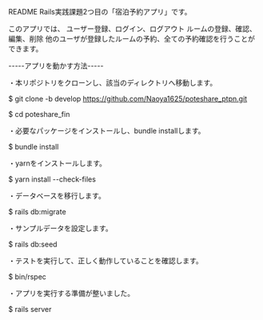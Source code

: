 README
Rails実践課題2つ目の「宿泊予約アプリ」です。

このアプリでは、
ユーザー登録、ログイン、ログアウト
ルームの登録、確認、編集、削除
他のユーザが登録したルームの予約、全ての予約確認を行うことができます。




-----アプリを動かす方法-----

・本リポジトリをクローンし、該当のディレクトリへ移動します。

$ git clone -b develop https://github.com/Naoya1625/poteshare_ptpn.git

$ cd poteshare_fin

・必要なパッケージをインストールし、bundle installします。

$ bundle install

・yarnをインストールします。

$ yarn install --check-files

・データベースを移行します。

$ rails db:migrate

・サンプルデータを設定します。

$ rails db:seed

・テストを実行して、正しく動作していることを確認します。

$ bin/rspec

・アプリを実行する準備が整いました。

$ rails server

